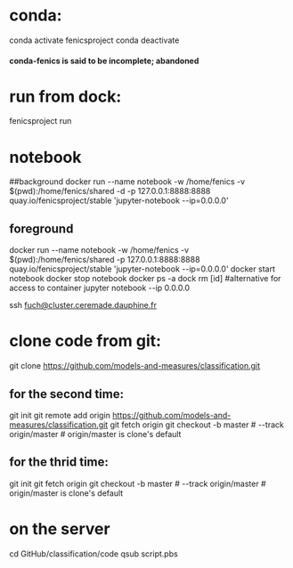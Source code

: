 # conda:
conda activate fenicsproject
conda deactivate
#### conda-fenics is said to be incomplete; abandoned

# run from dock:
fenicsproject run

# notebook
##background
docker run --name notebook -w /home/fenics -v $(pwd):/home/fenics/shared -d -p 127.0.0.1:8888:8888 quay.io/fenicsproject/stable 'jupyter-notebook --ip=0.0.0.0'
## foreground
docker run --name notebook -w /home/fenics -v $(pwd):/home/fenics/shared -p 127.0.0.1:8888:8888 quay.io/fenicsproject/stable 'jupyter-notebook --ip=0.0.0.0'
docker start notebook 
docker stop notebook 
docker ps -a
dock rm [id]
#alternative for access to container
jupyter notebook --ip 0.0.0.0

ssh fuch@cluster.ceremade.dauphine.fr

# clone code from git:
git clone https://github.com/models-and-measures/classification.git

## for the second time:
git init
git remote add origin https://github.com/models-and-measures/classification.git
git fetch origin
git checkout -b master # --track origin/master # origin/master is clone's default
## for the thrid time:
git init
git fetch origin
git checkout -b master # --track origin/master # origin/master is clone's default


# on the server
cd GitHub/classification/code
qsub script.pbs
